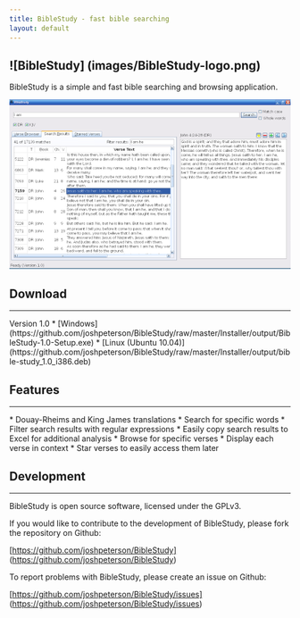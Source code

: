 ```yaml
---
title: BibleStudy - fast bible searching
layout: default
---
```

![BibleStudy] (images/BibleStudy-logo.png)
--------
BibleStudy is a simple and fast bible searching and browsing application.

<a href="images/BibleStudy.png"><img src="images/BibleStudy-small.png" alt="BibleStudy screen shot  (click to view a larger image)"/></a>

Download
--------
<hr/>
Version 1.0
* [Windows] (https://github.com/joshpeterson/BibleStudy/raw/master/Installer/output/BibleStudy-1.0-Setup.exe)
* [Linux (Ubuntu 10.04)] (https://github.com/joshpeterson/BibleStudy/raw/master/Installer/output/bible-study_1.0_i386.deb)

Features
--------
<hr/>
* Douay-Rheims and King James translations
* Search for specific words
* Filter search results with regular expressions
* Easily copy search results to Excel for additional analysis
* Browse for specific verses
* Display each verse in context
* Star verses to easily access them later

Development
--------
<hr/>
BibleStudy is open source software, licensed under the GPLv3.

If you would like to contribute to the development of BibleStudy, please fork the repository on Github:

[https://github.com/joshpeterson/BibleStudy] (https://github.com/joshpeterson/BibleStudy)

To report problems with BibleStudy, please create an issue on Github:

[https://github.com/joshpeterson/BibleStudy/issues] (https://github.com/joshpeterson/BibleStudy/issues)
